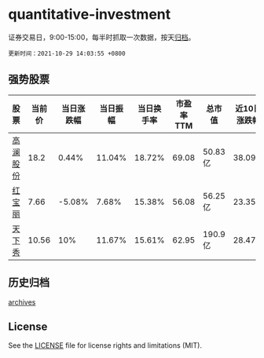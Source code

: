 # quantitative-investment

证券交易日，9:00-15:00，每半时抓取一次数据，按天[归档](archives)。

`更新时间：2021-10-29 14:03:55 +0800`

## 强势股票

|股票|当前价|当日涨跌幅|当日振幅|当日换手率|市盈率TTM|总市值|近10日涨跌幅|
|----|----|----|----|----|----|----|----|
|[高澜股份](https://xueqiu.com/S/SZ300499)|18.2|0.44%|11.04%|18.72%|69.08|50.83亿|38.09%|
|[红宝丽](https://xueqiu.com/S/SZ002165)|7.66|-5.08%|7.68%|15.38%|56.08|56.25亿|23.35%|
|[天下秀](https://xueqiu.com/S/SH600556)|10.56|10%|11.67%|15.61%|62.95|190.9亿|28.47%|

## 历史归档

[archives](archives)

## License

See the [LICENSE](LICENSE) file for license rights and limitations (MIT).